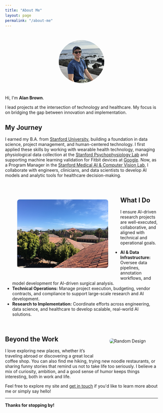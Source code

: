 ```yaml
---
title: "About Me" 
layout: page
permalink: "/about-me"
---
```


<img src="/assets/images/alan_b_casual.jpg" alt="Profile Picture" style="width:150px; border-radius:50%; display:block; margin:40px auto;"/>

Hi, I'm **Alan Brown**.

I lead projects at the intersection of technology and healthcare. My focus is on bridging the gap between innovation and implementation.

## My Journey

I earned my B.A. from <a href="https://www.stanford.edu/" target="_blank">Stanford University</a>, building a foundation in data science, project management, and human-centered technology. I first applied these skills by working with wearable health technology, managing physiological data collection at the <a href="https://spl.stanford.edu/" target="_blank">Stanford Psychophysiology Lab</a> and supporting machine learning validation for Fitbit devices at <a href="https://enterprise.fitbit.com/" target="_blank">Google</a>. Now, as a Program Manager in the <a href="https://marvl.stanford.edu/" target="_blank">Stanford Medical AI & Computer Vision Lab</a>, I collaborate with engineers, clinicians, and data scientists to develop AI models and analytic tools for healthcare decision-making. 

<br style="clear:both;" />
<img src="/assets/images/stan.jpg" alt="Stanford" style="float:left; margin:40px; max-width:300px; border-radius:8px;"/>

## What I Do

I ensure AI-driven research projects are well-executed, collaborative, and aligned with technical and operational goals.

- **AI & Data Infrastructure:** Oversee data pipelines, annotation workflows, and model development for AI-driven surgical analysis.
- **Technical Operations:** Manage project execution, budgeting, vendor contracts, and compliance to support large-scale research and AI development.
- **Research to Implementation:** Coordinate efforts across engineering, data science, and healthcare to develop scalable, real-world AI solutions.

<br style="clear:both;" />
<img src="/assets/images/panama.jpg" alt="Random Design" style="float:right; margin:40px; max-width:300px; border-radius:8px;"/>

## Beyond the Work

I love exploring new places, whether it’s traveling abroad or discovering a great local coffee shop. You can also find me hiking, trying new noodle restaurants, or sharing funny stories that remind us not to take life too seriously. I believe a mix of curiosity, ambition, and a good sense of humor keeps things interesting, both in work and life.

Feel free to explore my site and [get in touch](mailto:alanb@alumni.stanford.edu) if you'd like to learn more about me or simply say hello!

---

**Thanks for stopping by!**
